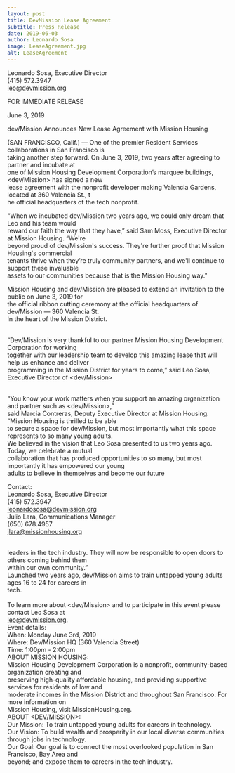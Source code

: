 ```yaml
---
layout: post
title: DevMission Lease Agreement
subtitle: Press Release
date: 2019-06-03
author: Leonardo Sosa
image: LeaseAgreement.jpg
alt: LeaseAgreement
---
```

Leonardo Sosa, Executive Director<br>
(415) 572.3947<br>
leo@devmission.org<br>

FOR IMMEDIATE RELEASE<br>


June 3, 2019<br>

dev/Mission Announces New Lease Agreement with Mission Housing<br>

(SAN FRANCISCO, Calif.) — One of the premier Resident Services collaborations in San Francisco is<br>
taking another step forward. On June 3, 2019, two years after agreeing to partner and incubate at<br> 
one of Mission Housing Development Corporation’s marquee buildings, &lt;dev/Mission&gt;  has signed a new <br>
lease agreement with the nonprofit developer making Valencia Gardens, located at 360 Valencia St., t<br>
he official headquarters of the tech nonprofit.

"When we incubated dev/Mission two years ago, we could only dream that Leo and his team would<br>
reward our faith the way that they have,” said Sam Moss, Executive Director at Mission Housing. “We're<br>
beyond proud of dev/Mission's success. They're further proof that Mission Housing's commercial<br>
tenants thrive when they’re truly community partners, and we'll continue to support these invaluable<br>
assets to our communities because that is the Mission Housing way."<br>

Mission Housing and dev/Mission are pleased to extend an invitation to the public on June 3, 2019 for<br>
the official ribbon cutting ceremony at the official headquarters of dev/Mission — 360 Valencia St. <br>
In the heart of the Mission District. <br><br>

“Dev/Mission is very thankful to our partner Mission Housing Development Corporation for working<br>
together with our leadership team to develop this amazing lease that will help us enhance and deliver<br>
programming in the Mission District for years to come,” said Leo Sosa, Executive Director of &lt;dev/Mission&gt;<br><br>


“You know your work matters when you support an amazing organization and partner such as &lt;dev/Mission&gt;,” <br>
said Marcia Contreras, Deputy Executive Director at Mission Housing. “Mission Housing is thrilled to be able <br>
to secure a space for dev/Mission, but most importantly what this space represents to so many young adults. <br>
We believed in the vision that Leo Sosa presented to us two years ago. Today, we celebrate a mutual <br> 
collaboration that has produced opportunities to so many, but most importantly it has empowered our young <br>
adults to believe in themselves and become our future

Contact:<br>
Leonardo Sosa, Executive Director<br>
(415) 572.3947<br>
leonardososa@devmission.org<br>
Julio Lara, Communications Manager<br>
(650) 678.4957<br>
jlara@missionhousing.org<br><br>

leaders in the tech industry. They will now be responsible to open doors to others coming behind them<br>
within our own community.”<br>
Launched two years ago, dev/Mission aims to train untapped young adults ages 16 to 24 for careers in<br>
tech.<br><br>
To learn more about &lt;dev/Mission&gt; and to participate in this event please contact Leo Sosa at<br>
leo@devmission.org.<br>
Event details:<br>
When: Monday June 3rd, 2019<br>
Where: Dev/Mission HQ (360 Valencia Street)<br>
Time: 1:00pm - 2:00pm<br>
ABOUT MISSION HOUSING:<br>
Mission Housing Development Corporation is a nonprofit, community-based organization creating and<br>
preserving high-quality affordable housing, and providing supportive services for residents of low and<br>
moderate incomes in the Mission District and throughout San Francisco. For more information on<br>
Mission Housing, visit MissionHousing.org.<br>
ABOUT <DEV/MISSION>:<br>
Our Mission: To train untapped young adults for careers in technology.<br>
Our Vision: To build wealth and prosperity in our local diverse communities through jobs in technology.<br>
Our Goal: Our goal is to connect the most overlooked population in San Francisco, Bay Area and<br>
beyond; and expose them to careers in the tech industry.<br>